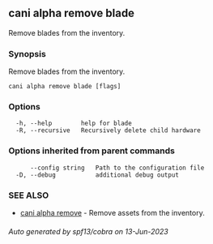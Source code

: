 ## cani alpha remove blade

Remove blades from the inventory.

### Synopsis

Remove blades from the inventory.

```
cani alpha remove blade [flags]
```

### Options

```
  -h, --help        help for blade
  -R, --recursive   Recursively delete child hardware
```

### Options inherited from parent commands

```
      --config string   Path to the configuration file
  -D, --debug           additional debug output
```

### SEE ALSO

* [cani alpha remove](cani_alpha_remove.md)	 - Remove assets from the inventory.

###### Auto generated by spf13/cobra on 13-Jun-2023
